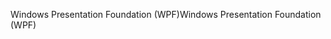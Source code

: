 <span data-ttu-id="ec58c-101">Windows Presentation Foundation (WPF)</span><span class="sxs-lookup"><span data-stu-id="ec58c-101">Windows Presentation Foundation (WPF)</span></span>